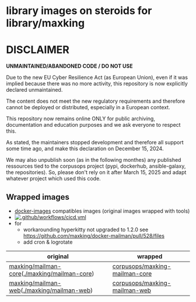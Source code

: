 # library images on steroids for library/maxking

DISCLAIMER
============

**UNMAINTAINED/ABANDONED CODE / DO NOT USE**

Due to the new EU Cyber Resilience Act (as European Union), even if it was implied because there was no more activity, this repository is now explicitly declared unmaintained.

The content does not meet the new regulatory requirements and therefore cannot be deployed or distributed, especially in a European context.

This repository now remains online ONLY for public archiving, documentation and education purposes and we ask everyone to respect this.

As stated, the maintainers stopped development and therefore all support some time ago, and make this declaration on December 15, 2024.

We may also unpublish soon (as in the following monthes) any published ressources tied to the corpusops project (pypi, dockerhub, ansible-galaxy, the repositories).
So, please don't rely on it after March 15, 2025 and adapt whatever project which used this code.



## Wrapped images
- [docker-images](https://github.com/corpusops/docker-images) compatibles images (original images wrapped with tools)
- [![.github/workflows/cicd.yml](https://github.com/corpusops/docker-maxking/workflows/.github/workflows/cicd.yml/badge.svg?branch=main)](https://github.com/corpusops/docker-maxking/actions?query=workflow%3A.github%2Fworkflows%2Fcicd.yml+branch%3Amain)
- for
    - workarounding hyperkitty not upgraded to 1.2.0 see https://github.com/maxking/docker-mailman/pull/528/files
    - add cron & logrotate

| original   | wrapped  |
|------------|-----------|
| [maxking/mailman-core](https://hub.docker.com/r/maxking/mailman-core)([./maxking/mailman-core](./maxking/mailman-core))                             | [corpusops/maxking-mailman-core](https://hub.docker.com/r/corpusops/maxking-mailman-core)                 |
| [maxking/mailman-web](https://hub.docker.com/r/maxking/mailman-web)([./maxking/mailman-web](./maxking/mailman-web))                             | [corpusops/maxking-mailman-web](https://hub.docker.com/r/corpusops/maxking-mailman-web)                 |
